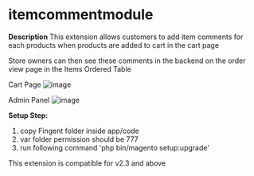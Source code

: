 # itemcommentmodule

**Description**
This extension allows customers to add item comments for each products when products are added to cart in the cart page 

Store owners can then see these comments in the backend on the order view page in the Items Ordered Table

Cart Page
![image](https://user-images.githubusercontent.com/32588644/148898096-ab216990-0d26-4da6-a5f6-228fadd3ebb1.png)

Admin Panel
![image](https://user-images.githubusercontent.com/32588644/148898611-fe1a492d-5474-4d09-8ff6-0e6f3a2e08a2.png)

**Setup Step:**

1. copy Fingent folder inside app/code
2. var folder permission should be 777
3. run following command 'php bin/magento setup:upgrade'

This extension is compatible for v2.3 and above



